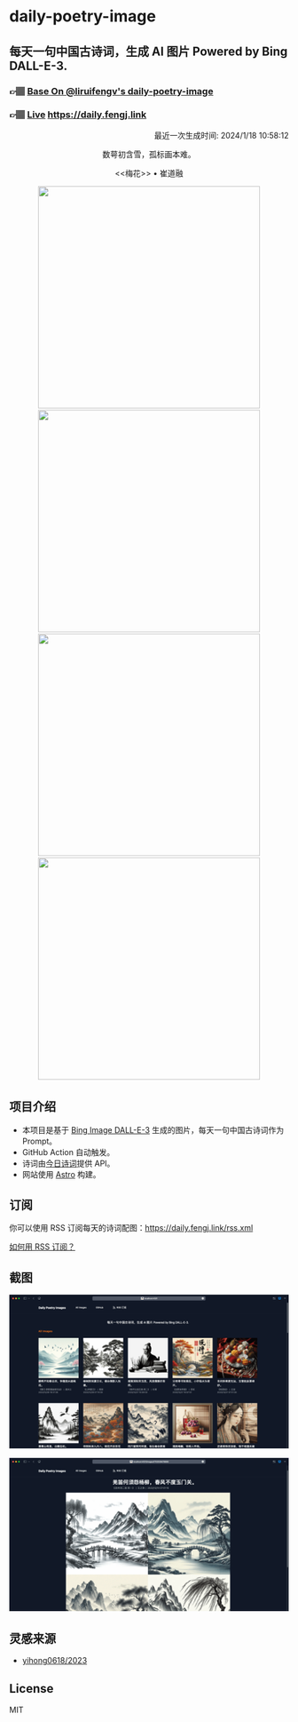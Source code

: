 
# daily-poetry-image

## 每天一句中国古诗词，生成 AI 图片 Powered by Bing DALL-E-3.

### 👉🏽 [Base On @liruifengv's daily-poetry-image](https://github.com/liruifengv/daily-poetry-image)

### 👉🏽 [Live](https://daily.fengj.link) https://daily.fengj.link

<p align="right">
  最近一次生成时间: 2024/1/18 10:58:12
</p>
<p align="center">
数萼初含雪，孤标画本难。
</p>
<p align="center">
<<梅花>> • 崔道融
</p>
<p align="center">
<img src="https://tse1.mm.bing.net/th/id/OIG.Z8NLKFJaiPONSkGLdFKe" height="400" width="400" />
<img src="https://tse2.mm.bing.net/th/id/OIG.NnCiXXmgMrAW6mo_3MNP" height="400" width="400" />
<img src="https://tse3.mm.bing.net/th/id/OIG.LonGpvoEsY024hOylkVH" height="400" width="400" />
<img src="https://tse2.mm.bing.net/th/id/OIG.z0EV4wLXeeGKoB9Ygobq" height="400" width="400" />
</p>

## 项目介绍

-   本项目是基于 [Bing Image DALL-E-3](https://www.bing.com/images/create) 生成的图片，每天一句中国古诗词作为 Prompt。
-   GitHub Action 自动触发。
-   诗词由[今日诗词](https://www.jinrishici.com/)提供 API。
-   网站使用 [Astro](https://astro.build) 构建。

## 订阅

你可以使用 RSS 订阅每天的诗词配图：https://daily.fengj.link/rss.xml

[如何用 RSS 订阅？](https://zhuanlan.zhihu.com/p/55026716)

## 截图

![图片列表](./screenshots/Snipaste_2023-12-28_21-00-26.png)

![图片详情](./screenshots/Snipaste_2023-12-28_21-00-53.png)

## 灵感来源

-   [yihong0618/2023](https://github.com/yihong0618/2023)

## License

MIT
